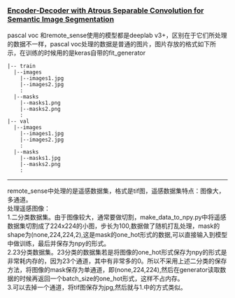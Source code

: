 ### [Encoder-Decoder with Atrous Separable Convolution for Semantic Image Segmentation](https://arxiv.org/abs/1802.02611)

pascal voc 和remote_sense使用的模型都是deeplab v3+，区别在于它们所处理的数据不一样，pascal voc处理的数据是普通的图片，图片存放的格式如下所示，在训练的时候用的是keras自带的fit_generator
```
|-- train
  |--images
    |--images1.jpg
    |--images2.jpg
    :
  |--masks
    |--masks1.png
    |--masks2.png
    :
|-- val
  |--images
    |--images1.jpg
    |--images2.jpg
    :
  |--masks
    |--masks1.jpg
    |--masks2.png
    :
```
---
remote_sense中处理的是遥感数据集，格式是tif图，遥感数据集特点：图像大，多通道。  
处理遥感图像：  
1.二分类数据集。由于图像较大，通常要做切割，make_data_to_npy.py中将遥感数据集切割成了224x224的小图，步长为100,数据做了随机打乱处理，mask的shape为(none,224,224,2),这是mask的one_hot形式的数据,可以直接输入到模型中做训练，最后并保存为npy的形式。  
2.23分类数据集。23分类的数据集若是将图像的one_hot形式保存为npy的形式是非常耗内存的，因为23个通道，其中有非常多的0。所以不采用上述二分类的保存方法，将图像的mask保存为单通道，即(none,224,224),然后在generator读取数据的时候再返回一个batch_size的one_hot形式，这样不占内存。  
3.可以去掉一个通道，将tif图保存为jpg,然后就与1.中的方式类似。  
